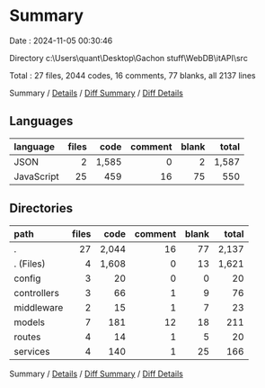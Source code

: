 # Summary

Date : 2024-11-05 00:30:46

Directory c:\\Users\\quant\\Desktop\\Gachon stuff\\WebDB\\itAPI\\src

Total : 27 files,  2044 codes, 16 comments, 77 blanks, all 2137 lines

Summary / [Details](details.md) / [Diff Summary](diff.md) / [Diff Details](diff-details.md)

## Languages
| language | files | code | comment | blank | total |
| :--- | ---: | ---: | ---: | ---: | ---: |
| JSON | 2 | 1,585 | 0 | 2 | 1,587 |
| JavaScript | 25 | 459 | 16 | 75 | 550 |

## Directories
| path | files | code | comment | blank | total |
| :--- | ---: | ---: | ---: | ---: | ---: |
| . | 27 | 2,044 | 16 | 77 | 2,137 |
| . (Files) | 4 | 1,608 | 0 | 13 | 1,621 |
| config | 3 | 20 | 0 | 0 | 20 |
| controllers | 3 | 66 | 1 | 9 | 76 |
| middleware | 2 | 15 | 1 | 7 | 23 |
| models | 7 | 181 | 12 | 18 | 211 |
| routes | 4 | 14 | 1 | 5 | 20 |
| services | 4 | 140 | 1 | 25 | 166 |

Summary / [Details](details.md) / [Diff Summary](diff.md) / [Diff Details](diff-details.md)